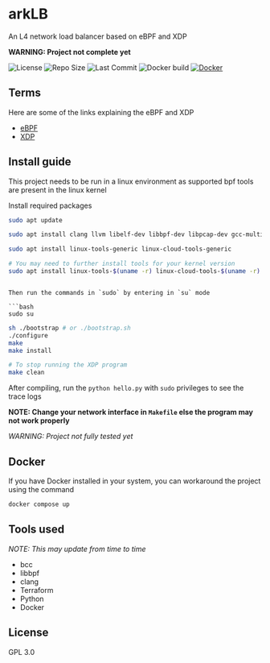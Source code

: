 # arkLB

An L4 network load balancer based on eBPF and XDP

 __WARNING: Project not complete yet__

![License](https://img.shields.io/github/license/alphaX86/buzzLB?style=flat-square)
![Repo Size](https://img.shields.io/github/repo-size/alphaX86/buzzLB?style=flat-square)
![Last Commit](https://img.shields.io/github/last-commit/alphaX86/buzzLB?style=flat-square)
![Docker build](https://img.shields.io/docker/automated/aerox86/buzzlb?style=flat-square)
[![Docker](https://img.shields.io/badge/Docker%20image-%230db7ed.svg?style=flat-square&logo=docker&logoColor=white)](https://hub.docker.com/r/aerox86/buzzlb)


## Terms

Here are some of the links explaining the eBPF and XDP

- [eBPF](https://ebpf.io/)
- [XDP](https://www.iovisor.org/technology/xdp)

## Install guide

This project needs to be run in a linux environment as supported bpf tools are present in the linux kernel

Install required packages

```bash
sudo apt update

sudo apt install clang llvm libelf-dev libbpf-dev libpcap-dev gcc-multilib build-essential make linux-tools-common

sudo apt install linux-tools-generic linux-cloud-tools-generic

# You may need to further install tools for your kernel version
sudo apt install linux-tools-$(uname -r) linux-cloud-tools-$(uname -r)
```
```

Then run the commands in `sudo` by entering in `su` mode 

```bash
sudo su
```

```bash
sh ./bootstrap # or ./bootstrap.sh
./configure
make
make install 

# To stop running the XDP program
make clean
```

After compiling, run the `python hello.py` with `sudo` privileges to see the trace logs

**NOTE: Change your network interface in `Makefile` else the program may not work properly**

_WARNING: Project not fully tested yet_

## Docker

If you have Docker installed in your system, you can workaround the project using the command

```bash
docker compose up
```

## Tools used

_NOTE: This may update from time to time_

- bcc
- libbpf
- clang
- Terraform
- Python
- Docker

## License

GPL 3.0
